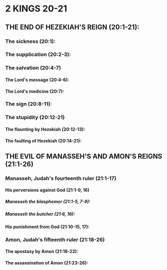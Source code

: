 ---
---
# 2 KINGS 20-21 
## THE END OF HEZEKIAH\'S REIGN (20:1-21): 
###  The sickness (20:1): 
###  The supplication (20:2-3): 
###  The salvation (20:4-7) 
####  The Lord\'s message (20:4-6): 
####  The Lord\'s medicine (20:7):
###  The sign (20:8-11): 
###  The stupidity (20:12-21) 
####  The flaunting by Hezekiah (20:12-13): 
####  The faulting of Hezekiah (20:14-21): 
## THE EVIL OF MANASSEH\'S AND AMON\'S REIGNS (21:1-26) 
###  Manasseh, Judah\'s fourteenth ruler (21:1-17) 
####  His perversions against God (21:1-9, 16) 
#####  Manasseh the blasphemer (21:1-5, 7-9): 
#####  Manasseh the butcher (21:6, 16): 
####  His punishment from God (21:10-15, 17): 
###  Amon, Judah\'s fifteenth ruler (21:18-26) 
####  The apostasy by Amon (21:18-22): 
####  The assassination of Amon (21:23-26): 
